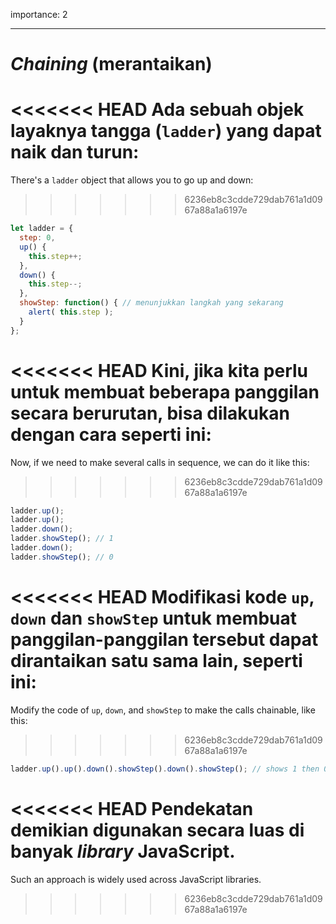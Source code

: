 importance: 2

---

# *Chaining* (merantaikan)

<<<<<<< HEAD
Ada sebuah objek layaknya tangga (`ladder`) yang dapat naik dan turun:
=======
There's a `ladder` object that allows you to go up and down:
>>>>>>> 6236eb8c3cdde729dab761a1d0967a88a1a6197e

```js
let ladder = {
  step: 0,
  up() { 
    this.step++;
  },
  down() { 
    this.step--;
  },
  showStep: function() { // menunjukkan langkah yang sekarang
    alert( this.step );
  }
};
```

<<<<<<< HEAD
Kini, jika kita perlu untuk membuat beberapa panggilan secara berurutan, bisa dilakukan dengan cara seperti ini:
=======
Now, if we need to make several calls in sequence, we can do it like this:
>>>>>>> 6236eb8c3cdde729dab761a1d0967a88a1a6197e

```js
ladder.up();
ladder.up();
ladder.down();
ladder.showStep(); // 1
ladder.down();
ladder.showStep(); // 0
```

<<<<<<< HEAD
Modifikasi kode `up`, `down` dan `showStep` untuk membuat panggilan-panggilan tersebut dapat dirantaikan satu sama lain, seperti ini:
=======
Modify the code of `up`, `down`, and `showStep` to make the calls chainable, like this:
>>>>>>> 6236eb8c3cdde729dab761a1d0967a88a1a6197e

```js
ladder.up().up().down().showStep().down().showStep(); // shows 1 then 0
```

<<<<<<< HEAD
Pendekatan demikian digunakan secara luas di banyak *library* JavaScript.
=======
Such an approach is widely used across JavaScript libraries.
>>>>>>> 6236eb8c3cdde729dab761a1d0967a88a1a6197e
